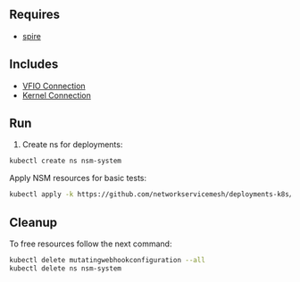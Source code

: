 ## Requires

- [spire](../spire)

## Includes

- [VFIO Connection](../use-cases/Vfio2Noop)
- [Kernel Connection](../use-cases/SriovKernel2Noop)

## Run

1. Create ns for deployments:
```bash
kubectl create ns nsm-system
```

Apply NSM resources for basic tests:
```bash
kubectl apply -k https://github.com/networkservicemesh/deployments-k8s/examples/sriov?ref=8f278e6551429f09bb5dd42176c70724c9ad556d
```

## Cleanup

To free resources follow the next command:
```bash
kubectl delete mutatingwebhookconfiguration --all
kubectl delete ns nsm-system
```
